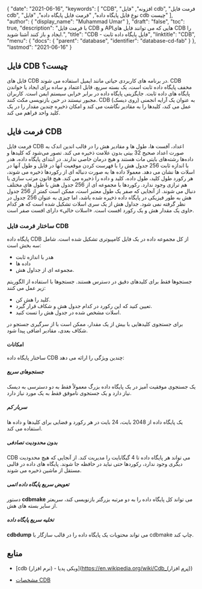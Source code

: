 {
  "date": "2021-06-16",
  "keywords": [
"CDB",
"افزونه",
"فایل cdb",
"فرمت فایل cdb",
"نوع فایل پایگاه داده",
"فرمت فایل پایگاه داده",
"فایل cdb چیست"
],
  "author": {
    "display_name": "Muhammad Umar"
},
  "draft": "false",
  "toc": true,
  "description": "با فرمت فایل CDB و APIهایی که می توانند فایل های CDB را ایجاد و باز کنند آشنا شوید.",
  "title": "CDB - فایل پایگاه داده ثابت",
  "linktitle": "CDB",
  "menu": {
    "docs": {
      "parent": "database",
      "identifier": "database-cd-fab"
}
},
  "lastmod": "2021-06-16"
}

## فایل CDB چیست؟
فایل های CDB در برنامه های کاربردی حیاتی مانند ایمیل استفاده می شوند. CDB مخفف پایگاه داده ثابت است، یک بسته سریع، قابل اعتماد و ساده برای ایجاد یا خواندن پایگاه های داده ثابت. جایگزینی پایگاه داده در برابر خرابی سیستم ایمن است. کاربران مجبور نیستند در حین بازنویسی مکث کنند. CDB به عنوان یک آرایه انجمنی (روی دیسک) عمل می کند، کلیدها را به مقادیر نگاشت می کند و امکان ذخیره چندین مقدار را در یک کلید واحد فراهم می کند.

## فرمت فایل CDB

فرمت فایل CDB اعداد، آفست ها، طول ها و مقادیر هش را در قالب اندین اندک به صورت اعداد صحیح 32 بیتی بدون علامت ذخیره می کند. تصور می‌شود که کلیدها و داده‌ها رشته‌های بایتی مات هستند و هیچ درمان خاصی ندارند. در ابتدای پایگاه داده، هدر با اندازه ثابت 256 جدول هش را با فهرست کردن موقعیت آنها در فایل و طول آنها در اسلات ها نشان می دهد. معمولا داده ها به صورت دنباله ای از رکوردها ذخیره می شوند، هر رکورد طول کلید، طول داده، کلید و داده را ذخیره می کند. هیچ قانون مرتب سازی یا هم ترازی وجود ندارد. رکوردها با مجموعه ای از 256 جدول هش با طول های مختلف دنبال می شوند. از آنجایی که صفر یک طول معتبر است، ممکن است کمتر از 256 جدول هش به طور فیزیکی در پایگاه داده ذخیره شده باشد، اما چیزی به عنوان 256 جدول در نظر گرفته نمی شود. جداول هش از یک سری اسلات تشکیل شده است که هر کدام حاوی یک مقدار هش و یک رکورد افست است. «اسلات خالی» دارای افست صفر است.

### ساختار فرمت فایل CDB

پایگاه داده CDB از کل مجموعه داده در یک فایل کامپیوتری تشکیل شده است. شامل سه بخش است:
- هدر با اندازه ثابت
- داده ها
- مجموعه ای از جداول هش.

جستجوها فقط برای کلیدهای دقیق در دسترس هستند. جستجوها با استفاده از الگوریتم زیر عمل می کنند:

- کلید را هش کن.
- تعیین کنید که این رکورد در کدام جدول هش و شکاف قرار گیرد.
- اسلات مشخص شده در جدول هش را تست کنید.

برای جستجوی کلیدهایی با بیش از یک مقدار، ممکن است با از سرگیری جستجو در شکاف بعدی، مقادیر اضافی پیدا شود.

#### امکانات

ساختار پایگاه داده CDB چندین ویژگی را ارائه می دهد:

##### جستجوهای سریع
یک جستجوی موفقیت آمیز در یک پایگاه داده بزرگ معمولاً فقط به دو دسترسی به دیسک نیاز دارد و یک جستجوی ناموفق فقط به یک مورد نیاز دارد.
##### سربار کم
یک پایگاه داده از 2048 بایت، 24 بایت در هر رکورد و فضایی برای کلیدها و داده ها استفاده می کند.
##### بدون محدودیت تصادفی
CDB می تواند هر پایگاه داده تا 4 گیگابایت را مدیریت کند. از آنجایی که هیچ محدودیت دیگری وجود ندارد، رکوردها حتی نباید در حافظه جا شوند. پایگاه های داده در قالبی مستقل از ماشین ذخیره می شوند.
##### تعویض سریع پایگاه داده اتمی
دستور **cdbmake** می تواند کل پایگاه داده را به دو مرتبه بزرگتر بازنویسی کند، سریعتر از سایر بسته های هش.
##### تخلیه سریع پایگاه داده
**cdbdump** می تواند محتویات یک پایگاه داده را در قالب سازگار با cdbmake چاپ کند.


## منابع ##

* [cdb (نرم افزار) - ویکی پدیا](https://en.wikipedia.org/wiki/Cdb_(نرم افزار))

* [مشخصات CDB](http://cr.yp.to/cdb.html)


